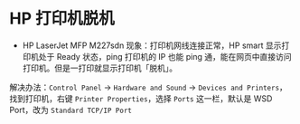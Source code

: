 # HP 打印机脱机

* HP LaserJet MFP M227sdn
现象：打印机网线连接正常，HP smart 显示打印机处于 Ready 状态，ping 打印机的 IP 也能 ping 通，能在网页中直接访问打印机。但是一打印就显示打印机「脱机」。

解决办法：`Control Panel` -> `Hardware and Sound` -> `Devices and Printers`，找到打印机，右键 `Printer Properties`，选择 `Ports` 这一栏，默认是 WSD Port，改为 `Standard TCP/IP Port`
<!--stackedit_data:
eyJoaXN0b3J5IjpbLTkxNzExMDI3OF19
-->